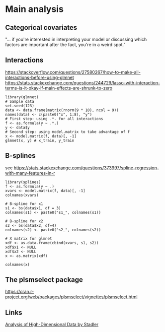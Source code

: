 # Main analysis

## Categorical covariates
 
 "... if you're interested in interpreting your model or discussing which factors are important after the fact, 
 you're in a weird spot."

## Interactions

https://stackoverflow.com/questions/27580267/how-to-make-all-interactions-before-using-glmnet
https://stats.stackexchange.com/questions/244729/lasso-with-interaction-terms-is-it-okay-if-main-effects-are-shrunk-to-zero


```
library(glmnet)
# Sample data
set.seed(123)
data <- data.frame(matrix(rnorm(9 * 10), ncol = 9))
names(data) <- c(paste0("x", 1:8), "y")
# First step: using .*. for all interactions
f <- as.formula(y ~ .*.)
y <- data$y
# Second step: using model.matrix to take advantage of f
x <- model.matrix(f, data)[, -1]
glmnet(x, y) # x_train, y_train
```

## B-splines

see https://stats.stackexchange.com/questions/373997/spline-regression-with-many-features-in-r

```
library(splines)
f <- as.formula(y ~ .)
xvars <- model.matrix(f, data)[, -1]
colnames(xvars)

# B-spline for x1 
s1 <- bs(data$x1, df = 3)
colnames(s1) <- paste0("s1_", colnames(s1))

# B-spline for x2
s2 <- bs(data$x2, df=4)
colnames(s2) <- paste0("s2_", colnames(s2))

# X matrix for glmnet
xdf <- as.data.frame(cbind(xvars, s1, s2))
xdf$x1 <- NULL  
xdf$x2 <- NULL
x <- as.matrix(xdf)

colnames(x)
```



## The plsmselect package

https://cran.r-project.org/web/packages/plsmselect/vignettes/plsmselect.html

## Links

[Analysis of High-Dimensional Data by Stadler](https://bookdown.org/staedler_n/highdimstats/)
